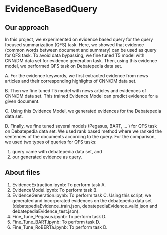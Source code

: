 # EvidenceBasedQuery
## Our approach
In this project, we experimented on evidence based query for the query focused summarization (QFS) task.
Here, we showed that evidence (common words between document and summary) can be used as query for QFS task. 
To avoid data bypassing, we fine tuned T5 model with CNN/DM data set for evidence generation task. Then, using this evidence model, we performed QFS task on Debatepedia data set.

A. For the evidence keywords, we first extracted evidence from news articles and their corresponding highlights of CNN/DM data set.

B. Then we fine tuned T5 model with news articles and evidences of CNN/DM data set. This trained Evidence Model can predict evidence for a given document.

C. Using this Evidence Model, we generated evidences for the Debatepedia data set.

D. Finally, we fine tuned several models (Pegasus, BART, ... ) for QFS task on Debatepedia data set. We used rank based method where we ranked the sentences of the documents according to the query. For the comparison, we used two types of queries for QFS tasks: 
1. query came with debatepedia data set, and 
2. our generated evidence as query.
## About files
1. EvidenceExtraction.ipynb: To perform task A.
2. EvidenceModel.ipynb: To perform task B.
3. EvidenceGeneration.ipynb: To perform task C. Using this script, we generated and incorporated evidences on the debatepedia data set (debatepediaEvidence_train.json, debatepediaEvidence_valid.json and debatepediaEvidence_test.json).
4. Fine_Tune_Pegasus.ipynb: To perform task D. 
5. Fine_Tune_BART.ipynb: To perform task D.
6. Fine_Tune_RoBERTa.ipynb: To perform task D.

